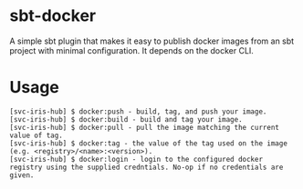 sbt-docker
==========

A simple sbt plugin that makes it easy to publish docker images from an
sbt project with minimal configuration. It depends on the docker CLI.

Usage
=====

    [svc-iris-hub] $ docker:push - build, tag, and push your image.
    [svc-iris-hub] $ docker:build - build and tag your image.
    [svc-iris-hub] $ docker:pull - pull the image matching the current value of tag.
    [svc-iris-hub] $ docker:tag - the value of the tag used on the image (e.g. <registry>/<name>:<version>).
    [svc-iris-hub] $ docker:login - login to the configured docker registry using the supplied credntials. No-op if no credentials are given.
